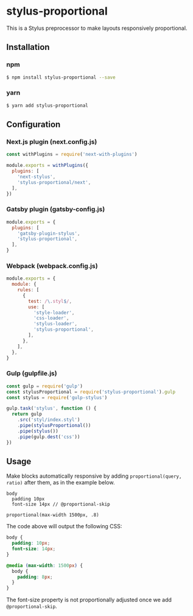 # stylus-proportional

This is a Stylus preprocessor to make layouts responsively proportional.

## Installation

### npm

```bash
$ npm install stylus-proportional --save
```

### yarn

```bash
$ yarn add stylus-proportional
```

## Configuration

### Next.js plugin (next.config.js)

```js
const withPlugins = require('next-with-plugins')

module.exports = withPlugins({
  plugins: [
    'next-stylus',
    'stylus-proportional/next',
  ],
})
```

### Gatsby plugin (gatsby-config.js)

```js
module.exports = {
  plugins: [
    'gatsby-plugin-stylus',
    'stylus-proportional',
  ],
}
```

### Webpack (webpack.config.js)

```js
module.exports = {
  module: {
    rules: [
      {
        test: /\.styl$/,
        use: [
          'style-loader',
          'css-loader',
          'stylus-loader',
          'stylus-proportional',
        ],
      },
    ],
  },
}
```

### Gulp (gulpfile.js)

```js
const gulp = require('gulp')
const stylusProportional = require('stylus-proportional').gulp
const stylus = require('gulp-stylus')

gulp.task('stylus', function () {
  return gulp
    .src('styl/index.styl')
    .pipe(stylusProportional())
    .pipe(stylus())
    .pipe(gulp.dest('css'))
})
```

## Usage

Make blocks automatically responsive by adding `proportional(query, ratio)` after them, as in the example below.

```stylus
body
  padding 10px
  font-size 14px // @proportional-skip

proportional(max-width 1500px, .8)
```

The code above will output the following CSS:

```css
body {
  padding: 10px;
  font-size: 14px;
}

@media (max-width: 1500px) {
  body {
    padding: 8px;
  }
}
```

The font-size property is not proportionally adjusted once we add `@proportional-skip`.